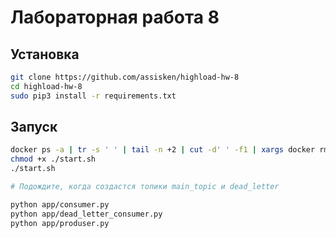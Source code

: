 # Лабораторная работа 8

## Установка

```bash
git clone https://github.com/assisken/highload-hw-8
cd highload-hw-8
sudo pip3 install -r requirements.txt
```

## Запуск

```bash
docker ps -a | tr -s ' ' | tail -n +2 | cut -d' ' -f1 | xargs docker rm --force
chmod +x ./start.sh
./start.sh

# Подождите, когда создастся топики main_topic и dead_letter

python app/consumer.py
python app/dead_letter_consumer.py
python app/produser.py
```

